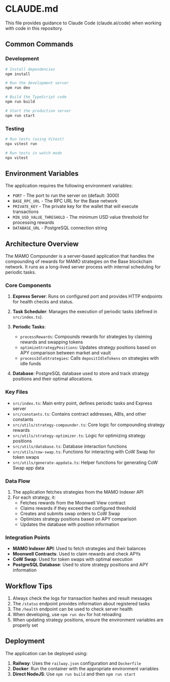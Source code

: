 # CLAUDE.md

This file provides guidance to Claude Code (claude.ai/code) when working with code in this repository.

## Common Commands

### Development

```bash
# Install dependencies
npm install

# Run the development server
npm run dev

# Build the TypeScript code
npm run build

# Start the production server
npm run start
```

### Testing

```bash
# Run tests (using Vitest)
npx vitest run

# Run tests in watch mode
npx vitest
```

## Environment Variables

The application requires the following environment variables:

- `PORT` - The port to run the server on (default: 3000)
- `BASE_RPC_URL` - The RPC URL for the Base network
- `PRIVATE_KEY` - The private key for the wallet that will execute transactions
- `MIN_USD_VALUE_THRESHOLD` - The minimum USD value threshold for processing rewards
- `DATABASE_URL` - PostgreSQL connection string

## Architecture Overview

The MAMO Compounder is a server-based application that handles the compounding of rewards for MAMO strategies on the Base blockchain network. It runs as a long-lived server process with internal scheduling for periodic tasks.

### Core Components

1. **Express Server**: Runs on configured port and provides HTTP endpoints for health checks and status.

2. **Task Scheduler**: Manages the execution of periodic tasks (defined in `src/index.ts`).

3. **Periodic Tasks**:
   - `processRewards`: Compounds rewards for strategies by claiming rewards and swapping tokens
   - `optimizeStrategyPositions`: Updates strategy positions based on APY comparison between market and vault 
   - `processIdleStrategies`: Calls `depositIdleTokens` on strategies with idle funds

4. **Database**: PostgreSQL database used to store and track strategy positions and their optimal allocations.

### Key Files

- `src/index.ts`: Main entry point, defines periodic tasks and Express server
- `src/constants.ts`: Contains contract addresses, ABIs, and other constants
- `src/utils/strategy-compounder.ts`: Core logic for compounding strategy rewards
- `src/utils/strategy-optimizer.ts`: Logic for optimizing strategy positions
- `src/utils/database.ts`: Database interaction functions
- `src/utils/cow-swap.ts`: Functions for interacting with CoW Swap for token swaps
- `src/utils/generate-appdata.ts`: Helper functions for generating CoW Swap app data

### Data Flow

1. The application fetches strategies from the MAMO Indexer API
2. For each strategy, it:
   - Fetches rewards from the Moonwell View contract
   - Claims rewards if they exceed the configured threshold
   - Creates and submits swap orders to CoW Swap
   - Optimizes strategy positions based on APY comparison
   - Updates the database with position information

### Integration Points

- **MAMO Indexer API**: Used to fetch strategies and their balances
- **Moonwell Contracts**: Used to claim rewards and check APYs
- **CoW Swap**: Used for token swaps with optimal execution
- **PostgreSQL Database**: Used to store strategy positions and APY information

## Workflow Tips

1. Always check the logs for transaction hashes and result messages
2. The `/status` endpoint provides information about registered tasks
3. The `/health` endpoint can be used to check server health
4. When developing, use `npm run dev` for hot reloading
5. When updating strategy positions, ensure the environment variables are properly set

## Deployment

The application can be deployed using:

1. **Railway**: Uses the `railway.json` configuration and `Dockerfile`
2. **Docker**: Run the container with the appropriate environment variables
3. **Direct NodeJS**: Use `npm run build` and then `npm run start`